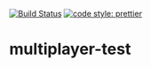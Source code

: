 [![Build Status](https://travis-ci.org/Glinkis/multiplayer-test.svg?branch=master)](https://travis-ci.org/Glinkis/multiplayer-test)
[![code style: prettier](https://img.shields.io/badge/code_style-prettier-ff69b4.svg?style=flat-square)](https://github.com/prettier/prettier)

# multiplayer-test
